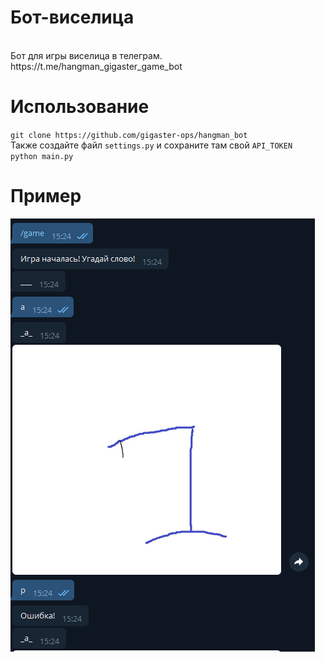 <h1>Бот-виселица</h1>
<br>
<span>Бот для игры виселица в телеграм. https://t.me/hangman_gigaster_game_bot</span>

<h1>Использование</h1>
<code>git clone https://github.com/gigaster-ops/hangman_bot</code><br>
<span>Также создайте файл <code>settings.py</code> и сохраните там свой <code>API_TOKEN</code></span><br>
<code>python main.py</code>

<h1>Пример</h1>
<img src="img.png">
